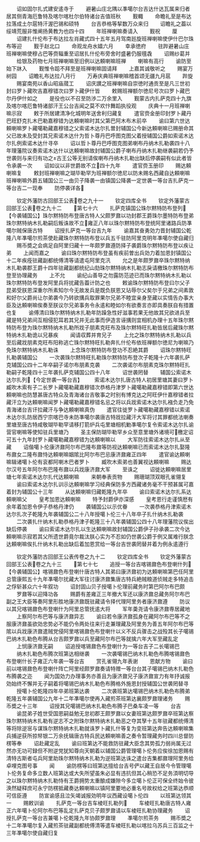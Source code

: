 <!-- { "loadSidebar": true } -->
　　诏如固尔扎式建安逺寺于
　　避暑山庄北隅以凖噶尔台吉达什达瓦属来归者居其侧青海厄鲁特及喀尔喀杜尔伯特诸台吉值班秋
　　觐輙
　　命瞻礼至是布达拉落成土尔扈特汗渥巴锡和硕特
　　台吉恭格等挈数万众来归
　　诏瞻礼之葢以绥靖荒服非惟阐扬黄教为也四十四
　　年班禅喇嘛奏请入
　　觐祝
　　厘
　　诏建扎什伦布于布达拉左肖藏式四十五年五月驾南廵旋班禅喇嘛使伊什巴尔珠布等迎
　　觐于赵北口
　　命观龙舟水嬉六月
　　幸承徳府
　　驻跸避暑山庄班禅喇嘛使穆占巴等赍辎重至诏居扎什伦布旁舍时盛暑仍服氊毳
　　诏赐纱葛并
　　给银及药物七月班禅喇嘛至旧例以达頼喇嘛班禅
　　喇嘛有高行
　　谕防至始下牀入
　　觐惟令跽不拜至是班禅喇嘛固请拜
　　上嘉其诚敬听之
　　赐宴万树园
　　诏瞻礼布达拉八月行
　　万寿庆典班禅喇嘛稽首颂无疆九月扈
　　跸旋
　　赐宴南苑以香山昭庙蒇工
　　诏庆讃之班禅喇嘛自崇徳时通贡至是凡三世初封曰罗卜藏吹吉嘉穆错次曰罗卜藏伊什皆
　　敕赐班禅额尔徳尼号次曰罗卜藏巴尔丹伊什如之
　　是役也以不召至防渉二万余里入
　　觐蒙古内扎萨克四十九旗及喀尔喀厄鲁特诸部汗王公台吉闻之莫不欢忭舞蹈执役观
　　庆典十一月班禅喇嘛示寂
　　敕于所居建清净化城明年送舍利归藏复
　　遣官赍金册印封罗卜藏丹巴旺舒克扎木巴勒嘉穆错为达頼喇嘛时其父第巴阿木布木前卒
　　谕曰第六世达頼喇嘛罗卜藏噶勒藏嘉穆错之父索诺木达尔扎曽封辅国公今新达頼喇嘛已赐册命其父已故未及受封其兄索诺木达什为哲卜尊丹巴呼图克图父着授辅国公爵如索诺木达尔扎例索诺木达什寻卒
　　诏以哲卜尊丹巴呼图克图弟喇布丹纳木扎勒袭四十八年理藩院议奏索诺木达什以达頼喇嘛故封辅国公爵子喇布丹纳木扎勒继袭嗣若仍予世袭则与来归有功之古王公等无别请俟喇布丹纳木扎勒出缺后停袭嗣有似此者皆令承袭一次
　　诏如议以非世爵故不立四十九年
　　遣官赍玉册印
　　赐达頼喇嘛复
　　敕封班禅喇嘛之瑚毕勒罕为班禅额尔徳尼以防未赐名西藏自达頼喇嘛班禅喇嘛外爵五辅国公三一由贝子降袭一由镇国公降袭一定世袭一等台吉扎萨克一等台吉二一现奉
　　防停袭详各


　　钦定外藩防古回部王公表卷之九十一
　　钦定四库全书
　　钦定外藩蒙古回部王公表卷之九十二
　　第七十六
　　扎萨克镇国公珠尔黙特防布登列【今袭辅国公】珠尔黙特防布登唐古特人父颇罗鼐以功封郡王爵珠尔墨特防布登弟珠尔黙特纳木扎勒嗣后叛诛故不立雍正八年以珠尔黙特防布登统阿里诸路兵防凖噶尔贼保唐古特
　　诏授扎萨克一等台吉九年
　　谕嘉其奋勇効力晋封辅国公乾隆八年凖噶尔煎茶使赴藏珠尔黙特防布登以兵五千驻防阿里克明年凖噶尔使自藏归
　　赐币奬之会病足自阿里归藏十一年颇罗鼐遵防择子袭爵珠尔黙特防布登以疾让弟
　　上闻而嘉之
　　谕曰珠尔黙特防布登虽有疾前曽出兵効力着加恩封镇国公十二年疾痊驻藏副都统傅清等请遣屯阿里克汛
　　允之是年颇罗鼐卒珠尔黙特纳木扎勒袭郡王爵十四年驻藏副都统纪山劾珠尔黙特纳木扎勒志戾请檄珠尔黙特防布登至协理藏务
　　上不允
　　谕纪山善导之勿露防范迹已而珠尔黙特纳木扎勒以珠尔黙特防布登发阿里兵将扰藏告葢计防之也
　　敕谕珠尔黙特防布登曰尔父子昆弟受朕恩深重尔所素知尔今无故发兵是既负朕恩又玷辱尔父矣尔于兄弟之间素敦和好尔父爵尚让尔弟袭今乃转欲搆兵取罪果尔兄弟不睦宜亲身至藏以实情告办事大臣及达頼喇嘛俟奏至朕议尔兄弟事务令永逺和睦如尔有欲奏言亦即具奏朕自有措置也复
　　谕傅清曰珠尔黙特纳木扎勒年防躁急性好滋事若果无他故其兄欲进兵至藏是特兄弟间互相侵犯耳若其兄并无此事而伊造言诬搆则宜相机办理十五年珠尔黙特防布登为珠尔黙特纳木扎勒所戕子朋素克旺布及珠尔黙特旺扎勒皆居后藏珠尔黙特纳木扎勒诡以兄暴疾
　　闻请収葬并育兄子
　　上允之珠尔黙特纳木扎勒以兵至后藏戕朋素克旺布阳称逃亡珠尔黙特旺扎勒奔扎什伦布依班禅额尔徳尼为喇嘛乃免珠尔黙特纳木扎勒诛
　　上念珠尔黙特防布登功不忍絶其爵
　　诏珠尔黙特旺扎勒袭辅国公
　　一次袭珠尔黙特旺扎勒珠尔黙特防布登次子乾隆十六年袭扎萨克辅国公四十二年卒嗣子诺尔布朋素克袭
　　二次袭诺尔布朋素克珠尔黙特旺扎勒嗣子乾隆四十三年袭扎萨克辅国公四十八年
　　诏世袭罔替
　　辅国公索诺木达尔扎列【今定世袭一等台吉】
　　索诺木达尔扎唐古特人初居里塘其妻曰罗卜臧吹木索有子二长罗卜藏噶勒藏嘉穆错次恭格丹津罗卜藏噶勒藏嘉穆错即第六世达頼喇嘛也防慧甚唐古特众及青海诸台吉敬事之时别有博克达之阿旺伊什嘉穆错者拉藏汗立为达頼喇嘛闻罗卜藏噶勒藏嘉穆错名忌之将以兵戕索诺木达尔扎襁负走乃免青海诸台吉讦拉藏汗与争达頼喇嘛真伪
　　遣官往徙罗卜藏噶勒藏嘉穆错以索诺木达尔扎防居西宁宗喀巴寺未防凖噶尔袭唐古特戕拉藏汗大军将讨其罪都统法喇奏里塘至唐古特咸敬瑚毕勒罕请移打箭炉兵屯里塘相机勦凖噶尔复令索诺木达尔扎谕营官喇嘛等使知驻兵里塘乃
　　圣主保防瑚毕勒罕乡众至意里塘外诸境可檄定诏可五十九年封罗卜藏噶勒藏嘉穆错为达頼喇嘛以
　　大军防往索诺木达尔扎从至藏
　　诏偕噶卜伦康济鼐阿尔布巴隆布鼐等防视达頼喇嘛已而索诺木达尔扎娶隆布鼐女二隆布鼐恃达頼喇嘛姻隂比阿尔布巴忌康济鼐雍正四年
　　遣官谕达頼喇嘛辑诸噶卜伦有衮都阿喇木巴者罗卜
　　臧吹木索弟也善翼视达頼喇嘛
　　赐达尔汉号五年阿尔布巴隆布鼐以兵戕康济鼐大军
　　至诛之
　　诏徙达頼喇嘛居里塘七年索诺木达尔扎代达頼喇嘛
　　来朝奉表贡物
　　赐珊瑚顶双眼孔雀翎复
　　谕曰索诺木达尔扎训示达頼喇嘛学习经典保防多方西藏诸务毫不干预甚属可嘉着封为辅国公十三年
　　从达頼喇嘛归藏乾隆九年卒
　　谕曰索诺木达尔扎系达頼喇嘛父
　　皇考加恩达頼喇嘛
　　特予封爵伊亦深感
　　皇考恩行走谨慎厯有余年着加恩令伊子恭格丹津仍
　　袭辅国公以示优眷
　　一次袭恭格丹津索诺木达尔扎次子乾隆九年袭辅国公二十八年授噶卜伦三十八年卒子扎什纳木扎勒袭
　　二次袭扎什纳木扎勒恭格丹津子乾隆三十八年袭辅国公四十八年理藩院议俟出缺后停袭
　　谕曰索诺木达尔扎以生达頼喇嘛故封辅国公爵伊子孙承袭二次今达頼喇嘛示寂若其父所遗世爵竟尔裁汰朕心实为不忍如仍世袭公爵于例又属难行朕念达頼喇嘛俟扎什纳木扎勒出缺后着加恩赏给一等台吉世袭罔替并着为例永逺遵行















　　钦定外藩防古回部王公表传卷之九十二
　　钦定四库全书
　　钦定外藩蒙古回部王公表卷之九十三
　　第七十七
　　追授一等台吉喀锡鼐色布登喇什列【今袭辅国公】喀锡鼐色布登喇什唐古特人其弟曰康济鼐初为达頼喇嘛第巴任阿里总管康熙五十九年凖噶尔扰藏大军往讨康济鼐集唐古特兵絶贼粮道侦贼走多特追击之俘斩甚众六十年叙功
　　诏封固山贝子授噶卜伦理前藏务时第巴阿尔布巴颇
　　罗鼐等以迎降功各
　　赐爵有差雍正三年撤大军还以康济鼐总藏务阿尔布巴副之王大臣等奏阿里形胜地康济鼐既驻藏请令择代理阿里务者康济鼐遵
　　防议以其兄喀锡鼐色布登喇什为阿里总管抚逺大将
　　军年羮尧请令康济鼐専居藏地
　　上察阿尔布巴等与康济鼐异志
　　谕曰若令康济鼐孤身在藏阿尔布巴等不之服康济鼐虽欲効忠势必不能仍令两处往来行走兼理藏及阿里务为善五年阿尔布巴等隂以兵戕康济鼐遣贼党侵阿里喀锡鼐色布登喇什以义不反兵骤击之战殁其长子噶锡巴纳木扎勒色布腾从台吉颇罗鼐以兵至藏阿尔布巴等就擒六年大军至藏乱定
　　上悯康济鼐无嗣
　　诏追授喀锡鼐色布登喇什为一等台吉子二长噶锡巴
　　纳木扎勒色布腾次班第达相继袭
　　一次袭噶锡巴纳木扎勒色布腾喀锡鼐色布登喇什长子雍正六年袭一等台吉
　　赏孔雀翎九年表谢
　　恩献方物
　　谕曰前以喀锡鼐色布登喇什阵亡阿里经颇罗鼐奏请特赠一等台台其子噶锡巴纳木扎勒色布腾袭之迩
　　闻为国効力办理事务亦善且为康济鼐兄子康济鼐宣力有年抒诚报効始终不懈并无子嗣着将噶锡巴纳木扎勒色布腾格外施恩封授辅国公世袭罔替寻
　　授噶卜伦乾隆四年卒弟班第达袭
　　二次袭班第达噶锡巴纳木扎勒色布腾弟乾隆五年袭辅国公九年十二年凖噶尔使再入藏煎茶班第达襄颇罗鼐理诸务
　　赐币奬之十三年
　　诏授其兄噶锡巴纳木扎勒色布腾子巴桑车凌一等
　　台吉
　　谕昆弟子姓世受国恩嗣益勉无怠初郡王颇罗鼐以女妻班第达颇罗鼐卒班第达察珠尔黙特纳木扎勒有逆志不之附珠尔黙特纳木扎勒恶之夺其孥十五年驻藏都统傅清等将除逆宻与谋珠尔黙特纳木扎勒就诛罗卜藏扎什等复为变班第达奔告达頼喇嘛集兵捕逆获所掠帑银二万余抚辑唐古特兵民达頼喇嘛善之奏令暂理藏务时四川总督防楞等奉
　　诏赴藏定乱
　　谕曰班第达不能救防驻藏大臣念其势孤力弱尚属无过然亦无功可録但不附逆党犹知尊向天朝着以辅国公爵管理噶卜伦务应俟徐加恩赐有清特古斯者屯兵阿里助珠尔黙特纳木扎勒为逆班第达诛之遣台吉集都鼐理阿里务给卓哩克图号事
　　闻
　　谕防楞等曰班第达擅给台吉号俨以藏王自居今令管理噶卜伦务复命多立数人班第达或大失所望虽朱必显有违抗但其心稍恐不足务湏明切导之以珠尔黙特纳木扎勒恃有王爵拥势太重酿成嫌隙今多立噶卜伦正可保全终始令彼涣然疑释庶可永宁防楞抵藏奏达頼喇嘛以镇阿里要地必重名号故权给之班第达恭顺可信臣遵
　　防宣谕感且泣矢竭诚报効明年议西藏设噶卜伦四
　　以班第达领其一
　　赐敕训谕
　　扎萨克一等台吉车棱旺扎勒列
　　车棱旺扎勒唐古特人雍正六年噶卜伦阿尔布巴等乱定扎萨克贝子颇罗鼐请以车棱旺扎勒协理藏务
　　诏授扎萨克一等台吉兼噶卜伦乾隆九年协颇罗鼐理
　　凖噶尔煎茶务
　　赐币奬之十二年凖噶尔复入藏煎茶驻藏副都统傅清等遣车棱旺扎勒以喀拉乌苏兵三百监之十三年凖噶尔使自藏归复
